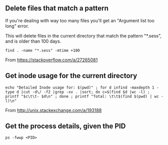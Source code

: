 ## Delete files that match a pattern

If you're dealing with way too many files you'll get an "Argument list too long" error.

This will delete files in the current directory that match the pattern "*.sess", and is older than 100 days.

```
find . -name "*.sess" -mtime +100 
```

From https://stackoverflow.com/a/27265081

## Get inode usage for the current directory

```
echo "Detailed Inode usage for: $(pwd)" ; for d infind -maxdepth 1 -type d |cut -d\/ -f2 |grep -xv . |sort; do c=$(find $d |wc -l) ; printf "$c\t\t- $d\n" ; done ; printf "Total: \t\t$(find $(pwd) | wc -l)\n"
```

From http://unix.stackexchange.com/a/193188

## Get the process details, given the PID

```
ps -fwwp <PID>
```
